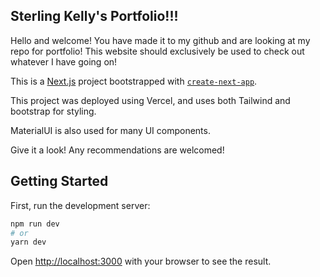 ## Sterling Kelly's Portfolio!!!

Hello and welcome! You have made it to my github and are looking at my repo for portfolio! This website should exclusively be used to check out whatever I have going on!

This is a [Next.js](https://nextjs.org/) project bootstrapped with [`create-next-app`](https://github.com/vercel/next.js/tree/canary/packages/create-next-app).

This project was deployed using Vercel, and uses both Tailwind and bootstrap for styling.

MaterialUI is also used for many UI components.

Give it a look! Any recommendations are welcomed!

## Getting Started

First, run the development server:

```bash
npm run dev
# or
yarn dev

```

Open [http://localhost:3000](http://localhost:3000) with your browser to see the result.
